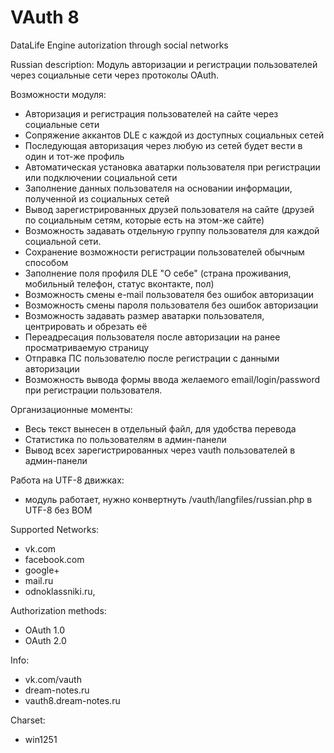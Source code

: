 VAuth 8 
=======

DataLife Engine autorization through social networks

Russian description:
  Модуль авторизации и регистрации пользователей через социальные сети через протоколы OAuth.

Возможности модуля:

- Авторизация и регистрация пользователей на сайте через социальные сети
- Сопряжение аккантов DLE c каждой из доступных социальных сетей
- Последующая авторизация через любую из сетей будет вести в один и тот-же профиль
- Автоматическая установка аватарки пользователя при регистрации или подключении социальной сети
- Заполнение данных пользователя на основании информации, полученной из социальных сетей
- Вывод зарегистрированных друзей пользователя на сайте (друзей по социальным сетям, которые есть на этом-же сайте)
- Возможность задавать отдельную группу пользователя для каждой социальной сети.
- Сохранение возможности регистрации пользователей обычным способом
- Заполнение поля профиля DLE "О себе" (страна проживания, мобильный телефон, статус вконтакте, пол)
- Возможность смены e-mail пользователя без ошибок авторизации
- Возможность смены пароля пользователя без ошибок авторизации
- Возможность задавать размер аватарки пользователя, центрировать и обрезать её
- Переадресация пользователя после авторизации на ранее просматриваемую страницу
- Отправка ПС пользователю после регистрации с данными авторизации
- Возможность вывода формы ввода желаемого email/login/password при регистрации пользователя.

Организационные моменты:

- Весь текст вынесен в отдельный файл, для удобства перевода
- Статистика по пользователям в админ-панели
- Вывод всех зарегистрированных через vauth пользователей в админ-панели

Работа на UTF-8 движках:
- модуль работает, нужно конвертнуть /vauth/langfiles/russian.php в UTF-8 без BOM

Supported Networks:
- vk.com
- facebook.com
- google+
- mail.ru
- odnoklassniki.ru,

Authorization methods:
- OAuth 1.0
- OAuth 2.0

Info:
- vk.com/vauth
- dream-notes.ru
- vauth8.dream-notes.ru

Charset:
- win1251
